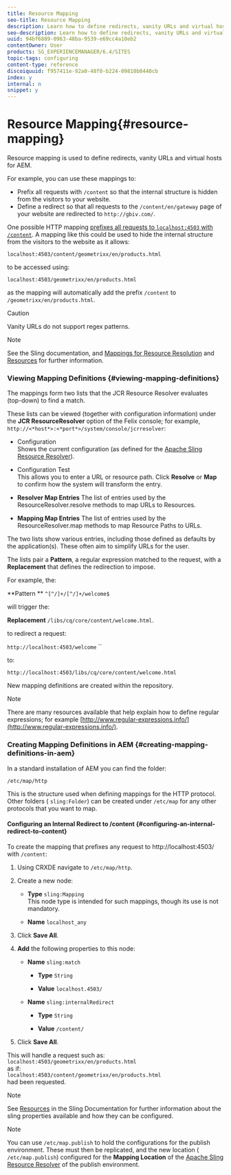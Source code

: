 ```yaml
---
title: Resource Mapping
seo-title: Resource Mapping
description: Learn how to define redirects, vanity URLs and virtual hosts for AEM by using resource mapping.
seo-description: Learn how to define redirects, vanity URLs and virtual hosts for AEM by using resource mapping.
uuid: 94bf6889-0963-48ba-9539-e69cc4a10eb2
contentOwner: User
products: SG_EXPERIENCEMANAGER/6.4/SITES
topic-tags: configuring
content-type: reference
discoiquuid: f957411e-92a0-48f0-b224-09810b0440cb
index: y
internal: n
snippet: y
---
```


# Resource Mapping{#resource-mapping}

Resource mapping is used to define redirects, vanity URLs and virtual hosts for AEM.

For example, you can use these mappings to:

* Prefix all requests with `/content` so that the internal structure is hidden from the visitors to your website.
* Define a redirect so that all requests to the `/content/en/gateway` page of your website are redirected to `http://gbiv.com/`.

One possible HTTP mapping [prefixes all requests to `localhost:4503` with `/content`](#configuringaninternalredirecttocontent). A mapping like this could be used to hide the internal structure from the visitors to the website as it allows:

`localhost:4503/content/geometrixx/en/products.html`

to be accessed using:

`localhost:4503/geometrixx/en/products.html`

as the mapping will automatically add the prefix `/content` to `/geometrixx/en/products.html`.

>[!CAUTION]
>
>Vanity URLs do not support regex patterns.

>[!NOTE]
>
>See the Sling documentation, and [Mappings for Resource Resolution](http://sling.apache.org/site/resources.html) and [Resources](http://sling.apache.org/site/mappings-for-resource-resolution.html) for further information.

### Viewing Mapping Definitions {#viewing-mapping-definitions}

The mappings form two lists that the JCR Resource Resolver evaluates (top-down) to find a match.

These lists can be viewed (together with configuration information) under the **JCR ResourceResolver** option of the Felix console; for example, `http://<*host*>:<*port*>/system/console/jcrresolver`:

* Configuration  
  Shows the current configuration (as defined for the [Apache Sling Resource Resolver](../../../sites/deploying/using/osgi-configuration-settings.md#apacheslingresourceresolver)).

* Configuration Test  
  This allows you to enter a URL or resource path. Click **Resolve** or **Map** to confirm how the system will transform the entry.  

* **Resolver Map Entries** 
  The list of entries used by the ResourceResolver.resolve methods to map URLs to Resources.

* **Mapping Map Entries** 
  The list of entries used by the ResourceResolver.map methods to map Resource Paths to URLs.

The two lists show various entries, including those defined as defaults by the application(s). These often aim to simplify URLs for the user.

The lists pair a **Pattern**, a regular expression matched to the request, with a **Replacement** that defines the redirection to impose.

For example, the:

**Pattern ** `^[^/]+/[^/]+/welcome$`

will trigger the:

**Replacement** `/libs/cq/core/content/welcome.html`.

to redirect a request:

`http://localhost:4503/welcome` ``

to:

`http://localhost:4503/libs/cq/core/content/welcome.html`

New mapping definitions are created within the repository.

>[!NOTE]
>
>There are many resources available that help explain how to define regular expressions; for example [http://www.regular-expressions.info/](http://www.regular-expressions.info/).

### Creating Mapping Definitions in AEM {#creating-mapping-definitions-in-aem}

In a standard installation of AEM you can find the folder:

`/etc/map/http`

This is the structure used when defining mappings for the HTTP protocol. Other folders ( `sling:Folder`) can be created under `/etc/map` for any other protocols that you want to map.

#### Configuring an Internal Redirect to /content {#configuring-an-internal-redirect-to-content}

To create the mapping that prefixes any request to http://localhost:4503/ with `/content`:

1. Using CRXDE navigate to `/etc/map/http`.  

1. Create a new node:

    * **Type** `sling:Mapping`  
      This node type is intended for such mappings, though its use is not mandatory.  
    
    * **Name** `localhost_any`

1. Click **Save All**.
1. **Add** the following properties to this node:

    * **Name** `sling:match`

        * **Type** `String` 
        
        * **Value** `localhost.4503/`

    * **Name** `sling:internalRedirect`

        * **Type** `String`  
        
        * **Value** `/content/`

1. Click **Save All**.

This will handle a request such as:  
`localhost:4503/geometrixx/en/products.html`  
as if:  
`localhost:4503/content/geometrixx/en/products.html`  
had been requested.

>[!NOTE]
>
>See [Resources](http://sling.apache.org/site/mappings-for-resource-resolution.html) in the Sling Documentation for further information about the sling properties available and how they can be configured.

>[!NOTE]
>
>You can use `/etc/map.publish` to hold the configurations for the publish environment. These must then be replicated, and the new location ( `/etc/map.publish`) configured for the **Mapping Location** of the [Apache Sling Resource Resolver](../../../sites/deploying/using/osgi-configuration-settings.md#apacheslingresourceresolver) of the publish environment.

